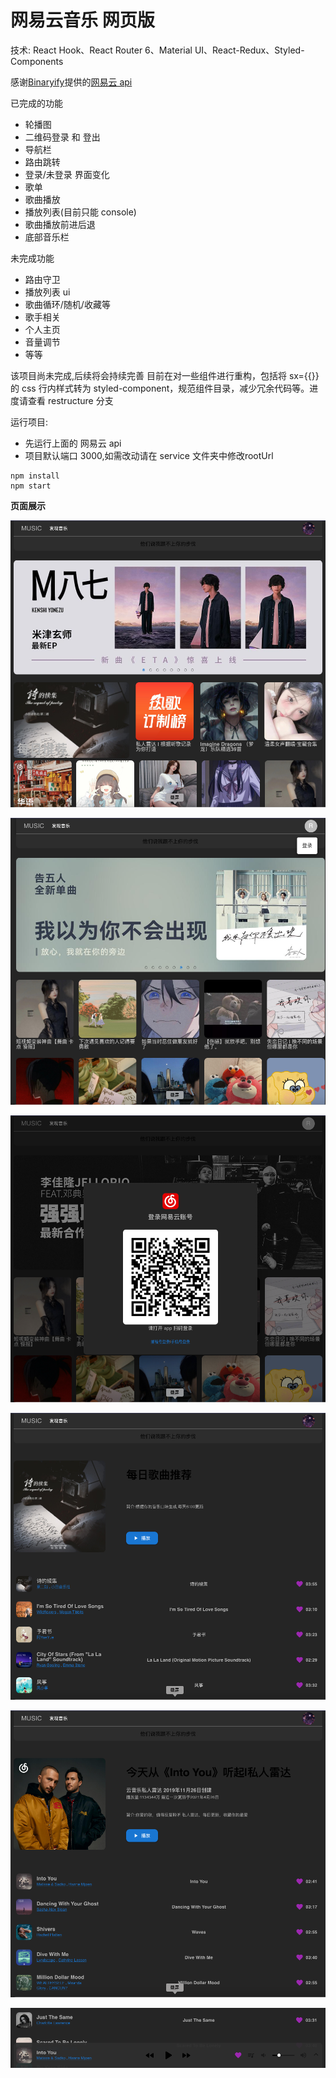 # 网易云音乐 网页版

技术:
React Hook、React Router 6、Material UI、React-Redux、Styled-Components

感谢[Binaryify](https://github.com/Binaryify)提供的[网易云 api](https://github.com/Binaryify/NeteaseCloudMusicApi)

已完成的功能

+ 轮播图
+ 二维码登录 和 登出
+ 导航栏
+ 路由跳转
+ 登录/未登录 界面变化
+ 歌单
+ 歌曲播放
+ 播放列表(目前只能 console)
+ 歌曲播放前进后退
+ 底部音乐栏

未完成功能

+ 路由守卫
+ 播放列表 ui 
+ 歌曲循环/随机/收藏等
+ 歌手相关
+ 个人主页
+ 音量调节
+ 等等

该项目尚未完成,后续将会持续完善 目前在对一些组件进行重构，包括将 sx={{}}的 css 行内样式转为 styled-component，规范组件目录，减少冗余代码等。进度请查看 restructure 分支

运行项目:

+ 先运行上面的 网易云 api
+ 项目默认端口 3000,如需改动请在 service 文件夹中修改rootUrl

```node
npm install 
npm start
```

**页面展示**

![](https://github.com/bigboysuper6/cloud-music/blob/main/readmeImage/%E6%88%AA%E5%B1%8F2022-05-19%20%E4%B8%8A%E5%8D%8810.39.38.png)

![](https://github.com/bigboysuper6/cloud-music/blob/main/readmeImage/%E6%88%AA%E5%B1%8F2022-05-19%20%E4%B8%8A%E5%8D%8810.40.00.png)

![](https://github.com/bigboysuper6/cloud-music/blob/main/readmeImage/%E6%88%AA%E5%B1%8F2022-05-19%20%E4%B8%8A%E5%8D%8810.40.08.png)

![](https://github.com/bigboysuper6/cloud-music/blob/main/readmeImage/%E6%88%AA%E5%B1%8F2022-05-19%20%E4%B8%8A%E5%8D%8810.41.40.png)

![](https://github.com/bigboysuper6/cloud-music/blob/main/readmeImage/%E6%88%AA%E5%B1%8F2022-05-19%20%E4%B8%8A%E5%8D%8810.41.52.png)

![](https://github.com/bigboysuper6/cloud-music/blob/main/readmeImage/%E6%88%AA%E5%B1%8F2022-05-19%20%E4%B8%8A%E5%8D%8811.09.32.png)
